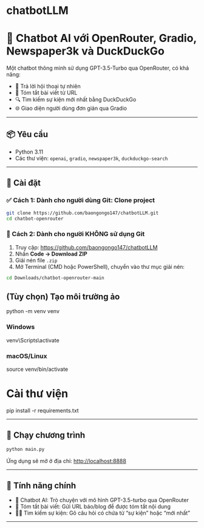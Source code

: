 # chatbotLLM
# 🤖 Chatbot AI với OpenRouter, Gradio, Newspaper3k và DuckDuckGo

Một chatbot thông minh sử dụng GPT-3.5-Turbo qua OpenRouter, có khả năng:
- 💬 Trả lời hội thoại tự nhiên
- 📰 Tóm tắt bài viết từ URL
- 🔍 Tìm kiếm sự kiện mới nhất bằng DuckDuckGo
- 🌐 Giao diện người dùng đơn giản qua Gradio

---

## 📦 Yêu cầu

- Python 3.11
- Các thư viện: `openai`, `gradio`, `newspaper3k`, `duckduckgo-search`

---

## 🔧 Cài đặt

### ✅ Cách 1: Dành cho người dùng Git: Clone project

```bash
git clone https://github.com/baongongo147/chatbotLLM.git
cd chatbot-openrouter
```

### 📁 Cách 2: Dành cho người KHÔNG sử dụng Git

1. Truy cập: https://github.com/baongongo147/chatbotLLM
2. Nhấn **Code → Download ZIP**
3. Giải nén file `.zip`
4. Mở Terminal (CMD hoặc PowerShell), chuyển vào thư mục giải nén:

```bash
cd Downloads/chatbot-openrouter-main
```

## (Tùy chọn) Tạo môi trường ảo
python -m venv venv
### Windows
venv\Scripts\activate
### macOS/Linux
source venv/bin/activate

# Cài thư viện
pip install -r requirements.txt

---

## 🚀 Chạy chương trình

```bash
python main.py
```

Ứng dụng sẽ mở ở địa chỉ: [http://localhost:8888](http://localhost:8888)

---

## 📝 Tính năng chính

- 💬 Chatbot AI: Trò chuyện với mô hình GPT-3.5-turbo qua OpenRouter
- 📄 Tóm tắt bài viết: Gửi URL báo/blog để được tóm tắt nội dung
- 🕵️‍♂️ Tìm kiếm sự kiện: Gõ câu hỏi có chứa từ “sự kiện” hoặc “mới nhất”

---


